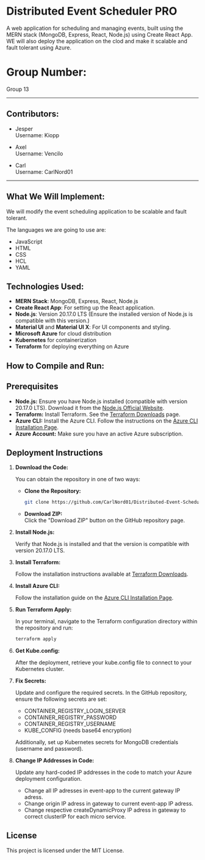 # Distributed Event Scheduler PRO
A web application for scheduling and managing events, built using the MERN stack (MongoDB, Express, React, Node.js) using Create React App. WE will also deploy the application on the clod and make it scalable and fault tolerant using Azure.

# Group Number:
Group 13

---

## Contributors:

- Jesper\
  Username: Kiopp

- Axel\
  Username: Vencilo

- Carl\
  Username: CarlNord01

---

## What We Will Implement:
We will modify the event scheduling application to be scalable and fault tolerant.

The languages we are going to use are:
- JavaScript
- HTML
- CSS
- HCL
- YAML

## Technologies Used:
- **MERN Stack**: MongoDB, Express, React, Node.js
- **Create React App**: For setting up the React application.
- **Node.js**: Version 20.17.0 LTS (Ensure the installed version of Node.js is compatible with this version.)
- **Material UI** and **Material UI X**: For UI components and styling.
- **Microsoft Azure** for cloud distribution
- **Kubernetes** for containerization
- **Terraform** for deploying everything on Azure

## How to Compile and Run:

## Prerequisites

- **Node.js:** Ensure you have Node.js installed (compatible with version 20.17.0 LTS). Download it from the [Node.js Official Website](https://nodejs.org/).
- **Terraform:** Install Terraform. See the [Terraform Downloads](https://www.terraform.io/downloads.html) page.
- **Azure CLI:** Install the Azure CLI. Follow the instructions on the [Azure CLI Installation Page](https://docs.microsoft.com/en-us/cli/azure/install-azure-cli).
- **Azure Account:** Make sure you have an active Azure subscription.

## Deployment Instructions

1. **Download the Code:**

   You can obtain the repository in one of two ways:

   - **Clone the Repository:**
     ```bash
     git clone https://github.com/CarlNord01/Distributed-Event-Scheduling-Application.git
     ```
   - **Download ZIP:**  
     Click the "Download ZIP" button on the GitHub repository page.

2. **Install Node.js:**

   Verify that Node.js is installed and that the version is compatible with version 20.17.0 LTS.

3. **Install Terraform:**

   Follow the installation instructions available at [Terraform Downloads](https://www.terraform.io/downloads.html).

4. **Install Azure CLI:**

   Follow the installation guide on the [Azure CLI Installation Page](https://docs.microsoft.com/en-us/cli/azure/install-azure-cli).

5. **Run Terraform Apply:**

   In your terminal, navigate to the Terraform configuration directory within the repository and run:
   ```bash
   terraform apply
6. **Get Kube.config:**

   After the deployment, retrieve your kube.config file to connect to your Kubernetes cluster.

7. **Fix Secrets:**

    Update and configure the required secrets. In the GitHub repository, ensure the following secrets are set:
     - CONTAINER_REGISTRY_LOGIN_SERVER
     - CONTAINER_REGISTRY_PASSWORD
     - CONTAINER_REGISTRY_USERNAME
     - KUBE_CONFIG (needs base64 encryption)
   
    Additionally, set up Kubernetes secrets for MongoDB credentials (username and password).

 8. **Change IP Addresses in Code:**

    Update any hard-coded IP addresses in the code to match your Azure deployment configuration.
      - Change all IP adresses in event-app to the current gateway IP adress.
      - Change origin IP adress in gateway to current event-app IP adress.
      - Change respective createDynamicProxy IP adress in gateway to correct clusterIP for each micro service.
      

## License
This project is licensed under the MIT License.
